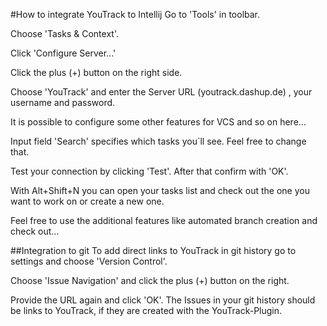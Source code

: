 #How to integrate YouTrack to Intellij
Go to 'Tools' in toolbar.
 
Choose 'Tasks & Context'.

Click 'Configure Server...'

Click the plus (+) button on the right side.

Choose 'YouTrack' and enter the Server URL (youtrack.dashup.de) , your username and password.

It is possible to configure some other features for VCS and so on here...

Input field 'Search' specifies which tasks you´ll see. Feel free to change that. 

Test your connection by clicking 'Test'. After that confirm with 'OK'.

With Alt+Shift+N you can open your tasks list and check out the one you want to work on or create a new one.

Feel free to use the additional features like automated branch creation and check out...

##Integration to git
To add direct links to YouTrack in git history go to settings and choose 'Version Control'.

Choose 'Issue Navigation' and click the plus (+) button on the right.

Provide the URL again and click 'OK'. The Issues in your git history should be links to YouTrack,
if they are created with the YouTrack-Plugin.
